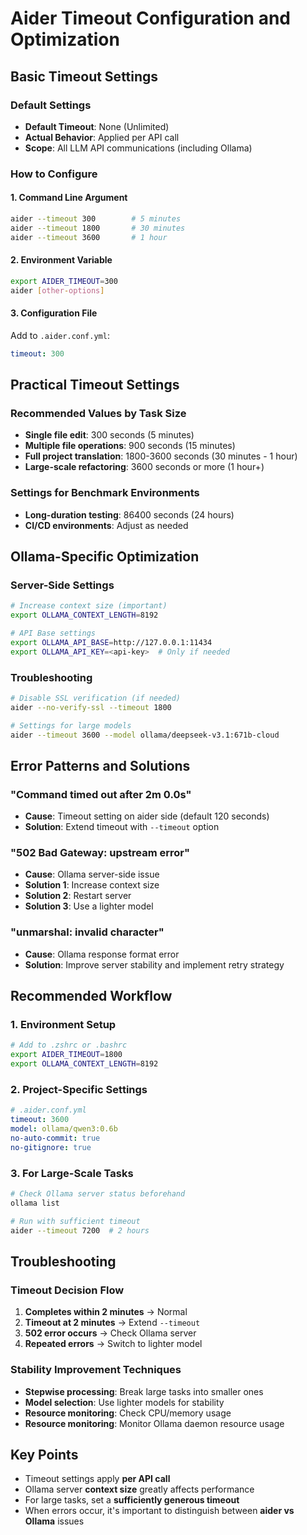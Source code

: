 # Aider Timeout Configuration and Optimization

## Basic Timeout Settings

### Default Settings
- **Default Timeout**: None (Unlimited)
- **Actual Behavior**: Applied per API call
- **Scope**: All LLM API communications (including Ollama)

### How to Configure

#### 1. Command Line Argument
```bash
aider --timeout 300        # 5 minutes
aider --timeout 1800       # 30 minutes  
aider --timeout 3600       # 1 hour
```

#### 2. Environment Variable
```bash
export AIDER_TIMEOUT=300
aider [other-options]
```

#### 3. Configuration File
Add to `.aider.conf.yml`:
```yaml
timeout: 300
```

## Practical Timeout Settings

### Recommended Values by Task Size
- **Single file edit**: 300 seconds (5 minutes)
- **Multiple file operations**: 900 seconds (15 minutes)
- **Full project translation**: 1800-3600 seconds (30 minutes - 1 hour)
- **Large-scale refactoring**: 3600 seconds or more (1 hour+)

### Settings for Benchmark Environments
- **Long-duration testing**: 86400 seconds (24 hours)
- **CI/CD environments**: Adjust as needed

## Ollama-Specific Optimization

### Server-Side Settings
```bash
# Increase context size (important)
export OLLAMA_CONTEXT_LENGTH=8192

# API Base settings
export OLLAMA_API_BASE=http://127.0.0.1:11434
export OLLAMA_API_KEY=<api-key>  # Only if needed
```

### Troubleshooting
```bash
# Disable SSL verification (if needed)
aider --no-verify-ssl --timeout 1800

# Settings for large models
aider --timeout 3600 --model ollama/deepseek-v3.1:671b-cloud
```

## Error Patterns and Solutions

### "Command timed out after 2m 0.0s"
- **Cause**: Timeout setting on aider side (default 120 seconds)
- **Solution**: Extend timeout with `--timeout` option

### "502 Bad Gateway: upstream error"  
- **Cause**: Ollama server-side issue
- **Solution 1**: Increase context size
- **Solution 2**: Restart server
- **Solution 3**: Use a lighter model

### "unmarshal: invalid character"
- **Cause**: Ollama response format error
- **Solution**: Improve server stability and implement retry strategy

## Recommended Workflow

### 1. Environment Setup
```bash
# Add to .zshrc or .bashrc
export AIDER_TIMEOUT=1800
export OLLAMA_CONTEXT_LENGTH=8192
```

### 2. Project-Specific Settings
```yaml
# .aider.conf.yml
timeout: 3600
model: ollama/qwen3:0.6b
no-auto-commit: true
no-gitignore: true
```

### 3. For Large-Scale Tasks
```bash
# Check Ollama server status beforehand
ollama list

# Run with sufficient timeout
aider --timeout 7200  # 2 hours
```

## Troubleshooting

### Timeout Decision Flow
1. **Completes within 2 minutes** → Normal
2. **Timeout at 2 minutes** → Extend `--timeout`
3. **502 error occurs** → Check Ollama server
4. **Repeated errors** → Switch to lighter model

### Stability Improvement Techniques
- **Stepwise processing**: Break large tasks into smaller ones
- **Model selection**: Use lighter models for stability
- **Resource monitoring**: Check CPU/memory usage
- **Resource monitoring**: Monitor Ollama daemon resource usage

## Key Points

- Timeout settings apply **per API call**
- Ollama server **context size** greatly affects performance
- For large tasks, set a **sufficiently generous timeout**
- When errors occur, it's important to distinguish between **aider vs Ollama** issues